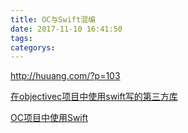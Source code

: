 ```yaml
---
title: OC与Swift混编
date: 2017-11-10 16:41:50
tags:
categorys:
---
```


http://huuang.com/?p=103

[在objectivec项目中使用swift写的第三方库](http://zcill.com/2016/01/23/%E5%9C%A8OC%E9%A1%B9%E7%9B%AE%E4%B8%AD%E4%BD%BF%E7%94%A8swift%E5%86%99%E7%9A%84%E7%AC%AC%E4%B8%89%E6%96%B9%E5%BA%93/)

[OC项目中使用Swift](http://mengxiangyue.com/2016/01/11/OC%E9%A1%B9%E7%9B%AE%E4%B8%AD%E4%BD%BF%E7%94%A8Swift/)